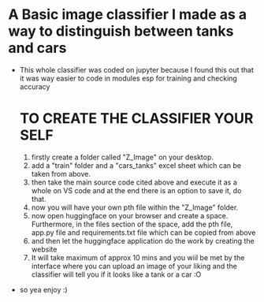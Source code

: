 # A Basic image classifier I made as a way to distinguish between tanks and cars

- This whole classifier was coded on jupyter because I found this out that it was way easier to code in modules esp for training and checking accuracy

  # TO CREATE THE CLASSIFIER YOUR SELF
  1. firstly create a folder called "Z_Image" on your desktop.
  2. add a "train" folder and a "cars_tanks" excel sheet which can be taken from above.
  3. then take the main source code cited above and execute it as a whole on VS code and at the end there is an option to save it, do that.
  4. now you will have your own pth file within the "Z_Image" folder.
  5. now open huggingface on your browser and create a space. Furthermore, in the files section of the space, add the pth file, app.py file and requirements.txt file which can be copied from above
  6. and then let the huggingface application do the work by creating the website
  7. It will take maximum of approx 10 mins and you wiil be met by the interface where you can upload an image of your liking and the classifier will tell you if it looks like a tank or a car :O
- so yea enjoy :)
